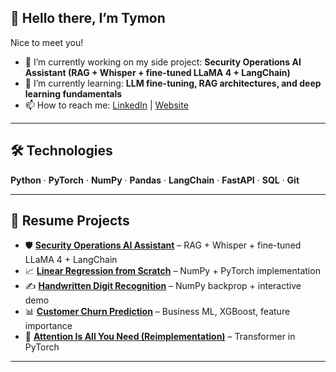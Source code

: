 ## 👋 Hello there, I’m Tymon

Nice to meet you!  
- 🔭 I’m currently working on my side project: **Security Operations AI Assistant (RAG + Whisper + fine-tuned LLaMA 4 + LangChain)**  
- 🌱 I’m currently learning: **LLM fine-tuning, RAG architectures, and deep learning fundamentals**  
- 📫 How to reach me: [LinkedIn](https://linkedin.com/in/TymonMasiarek) | [Website](https://tymonmasiarek.dev)  

---

## 🛠️ Technologies  
**Python** · **PyTorch** · **NumPy** · **Pandas** · **LangChain** · **FastAPI** · **SQL** · **Git**  

---

## 📂 Resume Projects  

- 🛡️ **[Security Operations AI Assistant](https://github.com/TymonMasiarek/SOCaiassistant)** – RAG + Whisper + fine-tuned LLaMA 4 + LangChain
- 📈 **[Linear Regression from Scratch](https://github.com/TymonMasiarek/linearregression)** – NumPy + PyTorch implementation  
- ✍️ **[Handwritten Digit Recognition](https://github.com/TymonMasiarek/MNIST)** – NumPy backprop + interactive demo  
- 📊 **[Customer Churn Prediction](https://github.com/TymonMasiarek/CustomerChurnPrediction)** – Business ML, XGBoost, feature importance  
- 📑 **[Attention Is All You Need (Reimplementation)](https://github.com/TymonMasiarek/attentionisallyouneed)** – Transformer in PyTorch  

---
